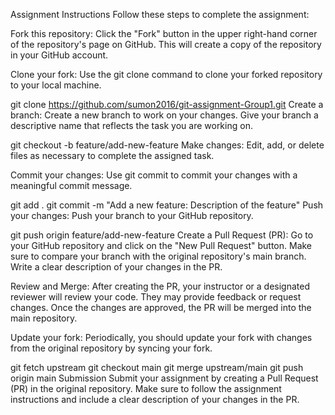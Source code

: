 Assignment Instructions
Follow these steps to complete the assignment:

Fork this repository: Click the "Fork" button in the upper right-hand corner of the repository's page on GitHub. This will create a copy of the repository in your GitHub account.

Clone your fork: Use the git clone command to clone your forked repository to your local machine.

git clone https://github.com/sumon2016/git-assignment-Group1.git
Create a branch: Create a new branch to work on your changes. Give your branch a descriptive name that reflects the task you are working on.

git checkout -b feature/add-new-feature
Make changes: Edit, add, or delete files as necessary to complete the assigned task.

Commit your changes: Use git commit to commit your changes with a meaningful commit message.

git add .
git commit -m "Add a new feature: Description of the feature"
Push your changes: Push your branch to your GitHub repository.

git push origin feature/add-new-feature
Create a Pull Request (PR): Go to your GitHub repository and click on the "New Pull Request" button. Make sure to compare your branch with the original repository's main branch. Write a clear description of your changes in the PR.

Review and Merge: After creating the PR, your instructor or a designated reviewer will review your code. They may provide feedback or request changes. Once the changes are approved, the PR will be merged into the main repository.

Update your fork: Periodically, you should update your fork with changes from the original repository by syncing your fork.

git fetch upstream
git checkout main
git merge upstream/main
git push origin main
Submission
Submit your assignment by creating a Pull Request (PR) in the original repository. Make sure to follow the assignment instructions and include a clear description of your changes in the PR.
